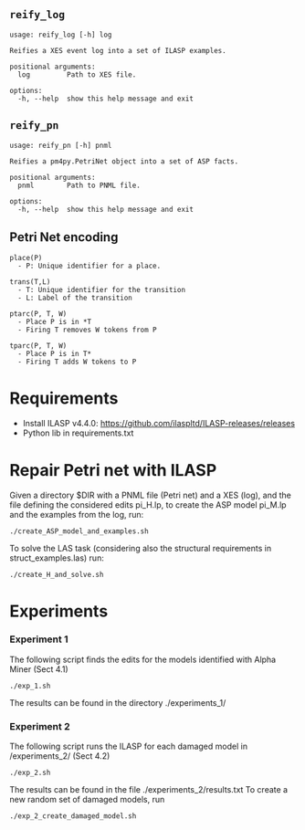 ## `reify_log`
```
usage: reify_log [-h] log

Reifies a XES event log into a set of ILASP examples.

positional arguments:
  log         Path to XES file.

options:
  -h, --help  show this help message and exit
```

## `reify_pn`
```
usage: reify_pn [-h] pnml

Reifies a pm4py.PetriNet object into a set of ASP facts.

positional arguments:
  pnml        Path to PNML file.

options:
  -h, --help  show this help message and exit
```


## Petri Net encoding
```
place(P) 		
  - P: Unique identifier for a place.

trans(T,L)
  - T: Unique identifier for the transition
  - L: Label of the transition

ptarc(P, T, W)
  - Place P is in *T
  - Firing T removes W tokens from P

tparc(P, T, W)
  - Place P is in T*
  - Firing T adds W tokens to P
```
# Requirements
- Install ILASP v4.4.0: https://github.com/ilaspltd/ILASP-releases/releases
- Python lib in requirements.txt


# Repair Petri net with ILASP
Given a directory $DIR with a PNML file (Petri net) and a XES (log), and the file defining the considered edits pi_H.lp, to create the ASP model pi_M.lp and the examples from the log, run:
```
./create_ASP_model_and_examples.sh 
```
To solve the LAS task (considering also the structural requirements in struct_examples.las) run: 
```
./create_H_and_solve.sh
```

# Experiments
### Experiment 1
The following script finds the edits for the models identified with Alpha Miner (Sect 4.1)
```
./exp_1.sh 
```
The results can be found in the directory ./experiments_1/

### Experiment 2
The following script runs the ILASP for each damaged model in /experiments_2/ (Sect 4.2)
```
./exp_2.sh
```
The results can be found in the file ./experiments_2/results.txt
To create a new random set of damaged models, run 
```
./exp_2_create_damaged_model.sh
```
